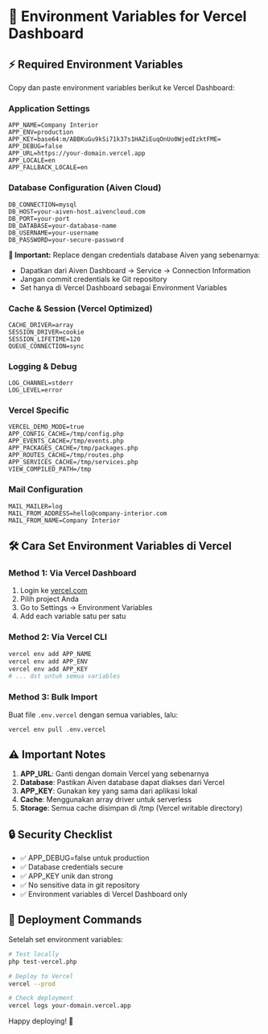 # 🔐 Environment Variables for Vercel Dashboard

## ⚡ Required Environment Variables

Copy dan paste environment variables berikut ke Vercel Dashboard:

### **Application Settings**
```
APP_NAME=Company Interior
APP_ENV=production
APP_KEY=base64:m/ABBKuGu9kSi71k37s1HAZiEuqOnUo0WjedIzktFME=
APP_DEBUG=false
APP_URL=https://your-domain.vercel.app
APP_LOCALE=en
APP_FALLBACK_LOCALE=en
```

### **Database Configuration (Aiven Cloud)**
```
DB_CONNECTION=mysql
DB_HOST=your-aiven-host.aivencloud.com
DB_PORT=your-port
DB_DATABASE=your-database-name
DB_USERNAME=your-username
DB_PASSWORD=your-secure-password
```

**🔐 Important:** Replace dengan credentials database Aiven yang sebenarnya:
- Dapatkan dari Aiven Dashboard → Service → Connection Information
- Jangan commit credentials ke Git repository
- Set hanya di Vercel Dashboard sebagai Environment Variables

### **Cache & Session (Vercel Optimized)**
```
CACHE_DRIVER=array
SESSION_DRIVER=cookie
SESSION_LIFETIME=120
QUEUE_CONNECTION=sync
```

### **Logging & Debug**
```
LOG_CHANNEL=stderr
LOG_LEVEL=error
```

### **Vercel Specific**
```
VERCEL_DEMO_MODE=true
APP_CONFIG_CACHE=/tmp/config.php
APP_EVENTS_CACHE=/tmp/events.php
APP_PACKAGES_CACHE=/tmp/packages.php
APP_ROUTES_CACHE=/tmp/routes.php
APP_SERVICES_CACHE=/tmp/services.php
VIEW_COMPILED_PATH=/tmp
```

### **Mail Configuration**
```
MAIL_MAILER=log
MAIL_FROM_ADDRESS=hello@company-interior.com
MAIL_FROM_NAME=Company Interior
```

## 🛠️ Cara Set Environment Variables di Vercel

### **Method 1: Via Vercel Dashboard**
1. Login ke [vercel.com](https://vercel.com)
2. Pilih project Anda
3. Go to Settings → Environment Variables
4. Add each variable satu per satu

### **Method 2: Via Vercel CLI**
```bash
vercel env add APP_NAME
vercel env add APP_ENV
vercel env add APP_KEY
# ... dst untuk semua variables
```

### **Method 3: Bulk Import**
Buat file `.env.vercel` dengan semua variables, lalu:
```bash
vercel env pull .env.vercel
```

## ⚠️ Important Notes

1. **APP_URL**: Ganti dengan domain Vercel yang sebenarnya
2. **Database**: Pastikan Aiven database dapat diakses dari Vercel
3. **APP_KEY**: Gunakan key yang sama dari aplikasi lokal
4. **Cache**: Menggunakan array driver untuk serverless
5. **Storage**: Semua cache disimpan di /tmp (Vercel writable directory)

## 🔒 Security Checklist

- ✅ APP_DEBUG=false untuk production
- ✅ Database credentials secure
- ✅ APP_KEY unik dan strong
- ✅ No sensitive data in git repository
- ✅ Environment variables di Vercel Dashboard only

## 🚀 Deployment Commands

Setelah set environment variables:

```bash
# Test locally
php test-vercel.php

# Deploy to Vercel
vercel --prod

# Check deployment
vercel logs your-domain.vercel.app
```

Happy deploying! 🎉
